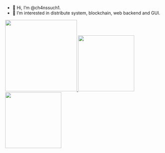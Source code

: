 - 👋 Hi, I’m @ch4nssuch1.
- 👀 I’m interested in distribute system, blockchain, web backend and GUI.

<a href="/">
  <img height="230em" src="https://github-profile-summary-cards.vercel.app/api/cards/profile-details?username=ch4nssuch1&theme=github">
  <img height="180em" src="https://github-readme-stats.vercel.app/api?username=ch4nssuch1&show_icons=true&include_all_commits=true&count_private=true"/>
  <img height="180em" src="https://github-readme-stats.vercel.app/api/top-langs?username=ch4nssuch1&layout=compact&langs_count=8" />
</a>


